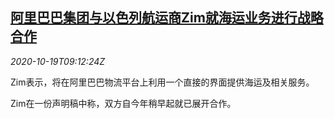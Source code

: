 <!--1603099393000-->
[阿里巴巴集团与以色列航运商Zim就海运业务进行战略合作](https://cn.reuters.com/article/alibaba-is-zim-1019-idCNKBS27410Y)
------

<div><i>2020-10-19T09:12:24Z</i></div><p>Zim表示，将在阿里巴巴物流平台上利用一个直接的界面提供海运及相关服务。</p><p>Zim在一份声明稿中称，双方自今年稍早起就已展开合作。</p>
